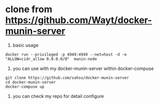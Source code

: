# clone from https://github.com/Wayt/docker-munin-server
1. basic usage 
```
docker run --privileged -p 4949:4949 --net=host -d -e "ALLOW=cidr_allow 0.0.0.0/0"  munin-node
```
1. you can use with my docker-munin-server within docker-compuse
```
git clone https://github.com/sahsu/docker-munin-server
cd docker-munin-server
docker-compuse up
```
1. you can check my repo for detail configure

